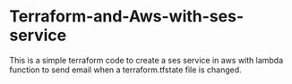 # Terraform-and-Aws-with-ses-service

This is a simple terraform code to create a ses service in aws with lambda function to send email when a terraform.tfstate file is changed.
